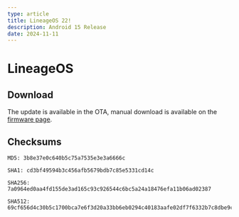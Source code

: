 ```yaml
---
type: article
title: LineageOS 22!
description: Android 15 Release
date: 2024-11-11
---
```


# LineageOS <Badge type="tip" text="22" />

## Download

The update is available in the OTA, manual download is available on the [firmware page](/roms/a15/lineage).

## Checksums

```
MD5: 3b8e37e0c640b5c75a7535e3e3a6666c
```

```
SHA1: cd3bf49594b3c456afb5679bdb7c85e5331cd14c
```

```
SHA256: 7a0964ed0aa4fd155de3ad165c93c926544c6bc5a24a18476efa11b06ad02387
```

```
SHA512: 69cf656d4c30b5c1700bca7e6f3d20a33bb6eb0294c40183aafe02df7f6332b7c8dbe9c9cddcf48fa75e32533d60c1cead7ec7c5578d12e7b6c2680f308787c0
```
